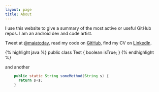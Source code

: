 ```yaml
---
layout: page
title: About
---
```


I use this website to give a summary of the most active or useful GitHub repos. I am an android dev and code artist.

Tweet at [@maiatoday](http://twitter.com/maiatoday), read my code on [GitHub](http://github.com/maiatoday), find my CV on [LinkedIn](https://www.linkedin.com/in/maiagrotepass).

{% highlight java %}
   public class Test {
     boolean isTrue;
   }
{% endhighlight %}

and another

```java
    public static String someMethod(String s) {
      return s+s;
    }
```
